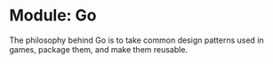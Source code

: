# Module: Go

The philosophy behind Go is to take common design patterns used in games, package them, and make them reusable.

